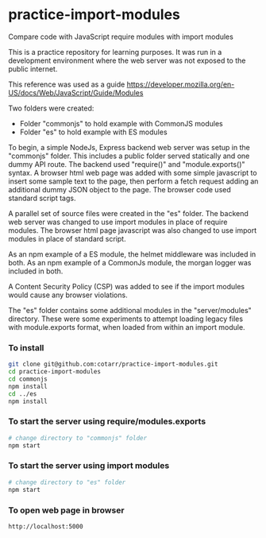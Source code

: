 # practice-import-modules
Compare code with JavaScript require modules with import modules

This is a practice repository for learning purposes. It was run in a development
environment where the web server was not exposed to the public internet.

This reference was used as a guide https://developer.mozilla.org/en-US/docs/Web/JavaScript/Guide/Modules

Two folders were created:

- Folder "commonjs" to hold example with CommonJS modules
- Folder "es" to hold example with ES modules

To begin, a simple NodeJs, Express backend web server was setup in the "commonjs" folder.
This includes a public folder served statically and one dummy API route. 
The backend used "require()" and "module.exports()" syntax.
A browser html web page was added with some simple javascript to insert some sample text to the page,
then perform a fetch request adding an additional dummy JSON object to the page. The browser code used
standard script tags.

A parallel set of source files were created in the "es" folder.
The backend web server was changed to use import modules in place of require modules.
The browser html page javascript was also changed to use import modules in place of standard script.

As an npm example of a ES module, the helmet middleware was included in both.
As an npm example of a CommonJs module, the morgan logger was included in both.

A Content Security Policy (CSP) was added to see if the import modules
would cause any browser violations.

The "es" folder contains some additional modules in the "server/modules" directory.
These were some experiments to attempt loading legacy files
with module.exports format, when loaded from within an import module.

### To install

```bash
git clone git@github.com:cotarr/practice-import-modules.git
cd practice-import-modules
cd commonjs
npm install
cd ../es
npm install
```

### To start the server using require/modules.exports

```bash
# change directory to "commonjs" folder
npm start
```

### To start the server using import modules

```bash
# change directory to "es" folder
npm start
```

### To open web page in browser
```url
http://localhost:5000
```
